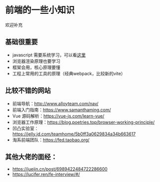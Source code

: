 # 前端的一些小知识

欢迎补充

## 基础很重要

+ javascript 需要系统学习，可以看[这里](https://javascript.info/)
+ 浏览器渲染原理也要学习
+ 框架会用，核心原理要懂
+ 工程上常用的工具的原理（经典webpack，比较新的vite）



## 比较不错的网站

+ 前端导航：http://www.alloyteam.com/nav/
+ 前端入门指南：https://www.samanthaming.com/
+ Vue 源码解析：https://vue-js.com/learn-vue/
+ 浏览器工作原理：https://blog.poetries.top/browser-working-principle/
+ 凹凸实验室：https://jelly.jd.com/teamhome/5b0ff3a0629834a34b663617
+ 淘系前端团队：https://fed.taobao.org/



## 其他大佬的面经：

+ https://juejin.cn/post/6989422484722286600
+ https://lucifer.ren/fe-interview/#/



